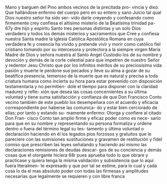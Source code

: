 Mano y barguen del Pino ambos vecinos de la precitada pro-
vincia y dixo: Que hallándose enfermo del cuerpo pero en su
entero y sano Juicio tal qual Dios nuestro señor ha sido ser-
vido darle creyendo y confesando como firmemente crey
confiesa el altísimo misterio de la Beatísima trinidad pa-
67y dre hijo y espíritu Santo tres personas distintas y un solo
Dios verdadero y todos los demás misterios y sacramentos que
Cree y confiesa nuestra Santa madre la Iglesia Católica
Apostólica Romana en cuya verdadera fe y creencia ha vivido
y pretende vivir y morir como católico fiel cristiano tomando
por su intercesora y protectora a la siempre virgen María
Madre de Dios y señora nuestra al Santo Angel Custodio
los de su nombre y devoción y demás de la corte celestial
para que impetren de nuestro Señor y redentor Jesu Christo
que por los infinitos méritos de su preciosísima vida pasión
y muerte le perdone sus pecados y lleve su alma a gozar de
su beatífica presencia, temeroso de la muerte que es natural
y precisa a toda criatura humana como incierta su hora para
estar prevenido con disposición testamentaria y no permitien-
dole el tiempo para disponer con la claridad madurez y refle-
xión que desea las cosas concernientes a su última voluntad
y tiene suma satisfacción y confianza de que Don Francisco
Conto vecino también de este pueblo los desempeñara con el
acuerdo y eficacia correspondiente por haberse las comunica-
do y estar bien cerciorado de ellas; por tanto y estando su-
mamente enfermo: Otorga y confiere al citado Don Fran-
cisco Conto tan amplio firme y eficaz poder como es nece-
sario para que en su nombre y representando su persona
formaliza y ordene dentro o fuera del término legal su tes-
tamento y última voluntad o declaración haciendo en él
los legados pios forzosos y gratuitos que le pareciere con
las sumisiones sustituciones y gravamen de restitución y
fidel comiso que prescriben las leyes señalando y haciendo
así mismo las declaraciones remisiones de deudas descar-
gos de su conciencia y demás cosas que el otorgante hiciera
68r pues aprueba todo lo que obrare y practicase y quiera tenga
la misma validación y subsistencia que lo aquí fuera literalmen-
te expresado y que por tal se estime, para lo cual y cada cosa
lo da el mas absoluto poder con todas las firmesas y amplitudes
necesarias que legalmente se requieren y con libre franca